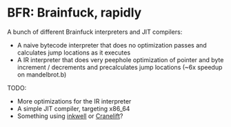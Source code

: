 # BFR: Brainfuck, rapidly

A bunch of different Brainfuck interpreters and JIT compilers:

 * A naive bytecode interpreter that does no optimization passes and calculates jump locations as it executes
 * A IR interpreter that does very peephole optimization of pointer and byte increment / decrements and precalculates jump locations (~6x speedup on mandelbrot.b)

TODO:
 * More optimizations for the IR interpreter
 * A simple JIT compiler, targeting x86_64
 * Something using [inkwell](https://github.com/TheDan64/inkwell) or [Cranelift](https://github.com/bytecodealliance/cranelift)?
